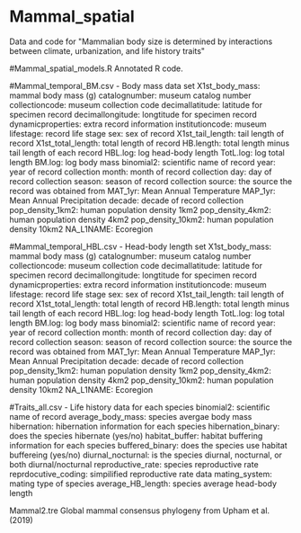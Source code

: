 # Mammal_spatial
Data and code for "Mammalian body size is determined by interactions between climate, urbanization, and life history traits"

#Mammal_spatial_models.R
Annotated R code.

#Mammal_temporal_BM.csv - Body mass data set 
X1st_body_mass: mammal body mass (g)
catalognumber: museum catalog number
collectioncode: museum collection code
decimallatitude: latitude for specimen record 
decimallongitude: longtitude for specimen record 
dynamicproperties: extra record information
institutioncode: museum 
lifestage: record life stage
sex: sex of record 
X1st_tail_length: tail length of record
X1st_total_length: total length of record
HB.length: total length minus tail length of each record
HBL.log: log head-body length
TotL.log: log total length 
BM.log: log body mass
binomial2: scientific name of record
year: year of record collection 
month: month of record collection 
day: day of record collection 
season: season of record collection 
source: the source the record was obtained from
MAT_1yr: Mean Annual Temperature
MAP_1yr: Mean Annual Precipitation 
decade: decade of record collection
pop_density_1km2: human population density 1km2
pop_density_4km2: human population density 4km2
pop_density_10km2: human population density 10km2
NA_L1NAME: Ecoregion

#Mammal_temporal_HBL.csv - Head-body length set
X1st_body_mass: mammal body mass (g)
catalognumber: museum catalog number
collectioncode: museum collection code
decimallatitude: latitude for specimen record 
decimallongitude: longtitude for specimen record 
dynamicproperties: extra record information
institutioncode: museum 
lifestage: record life stage
sex: sex of record 
X1st_tail_length: tail length of record
X1st_total_length: total length of record
HB.length: total length minus tail length of each record
HBL.log: log head-body length
TotL.log: log total length 
BM.log: log body mass
binomial2: scientific name of record
year: year of record collection 
month: month of record collection 
day: day of record collection 
season: season of record collection 
source: the source the record was obtained from
MAT_1yr: Mean Annual Temperature
MAP_1yr: Mean Annual Precipitation 
decade: decade of record collection
pop_density_1km2: human population density 1km2
pop_density_4km2: human population density 4km2
pop_density_10km2: human population density 10km2
NA_L1NAME: Ecoregion

#Traits_all.csv - Life history data for each species
binomial2: scientific name of record
average_body_mass: species avergae body mass
hibernation: hibernation information for each species 
hibernation_binary: does the species hibernate (yes/no)
habitat_buffer: habitat buffering information for each species 
buffered_binary: does the species use habitat buffereing (yes/no)
diurnal_nocturnal: is the species diurnal, nocturnal, or both diurnal/nocturnal 
reproductive_rate: species reproductive rate 
reprdocutive_coding: simpilified reproductive rate data 
mating_system: mating type of species 
average_HB_length: species average head-body length 

Mammal2.tre 
Global mammal consensus phylogeny from Upham et al. (2019)

